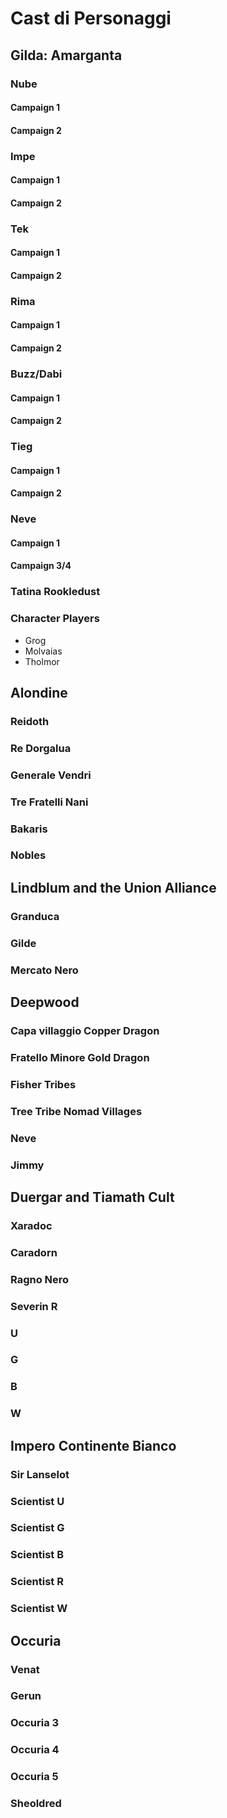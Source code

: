 # Cast di Personaggi

## Gilda: Amarganta

### Nube

#### Campaign 1
#### Campaign 2

### Impe

#### Campaign 1
#### Campaign 2
### Tek

#### Campaign 1
#### Campaign 2

### Rima 
#### Campaign 1
#### Campaign 2

### Buzz/Dabi 
#### Campaign 1
#### Campaign 2

### Tieg
#### Campaign 1
#### Campaign 2

### Neve
#### Campaign 1
#### Campaign 3/4

### Tatina Rookledust
### Character Players
- Grog
- Molvaias
- Tholmor

## Alondine

### Reidoth
### Re Dorgalua
### Generale Vendri
### Tre Fratelli Nani
### Bakaris
### Nobles


## Lindblum and the Union Alliance
### Granduca
### Gilde
### Mercato Nero

## Deepwood

### Capa villaggio Copper Dragon
### Fratello Minore Gold Dragon
### Fisher Tribes
### Tree Tribe Nomad Villages
### Neve
### Jimmy


## Duergar and Tiamath Cult
### Xaradoc
### Caradorn
### Ragno Nero
### Severin R
### U
### G
### B
### W



## Impero Continente Bianco

### Sir Lanselot
### Scientist U
### Scientist G
### Scientist B
### Scientist R
### Scientist W


## Occuria
### Venat
### Gerun
### Occuria 3
### Occuria 4
### Occuria 5
### Sheoldred
